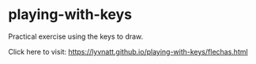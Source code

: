 # playing-with-keys
Practical exercise using the keys to draw.

Click here to visit: https://lyvnatt.github.io/playing-with-keys/flechas.html
